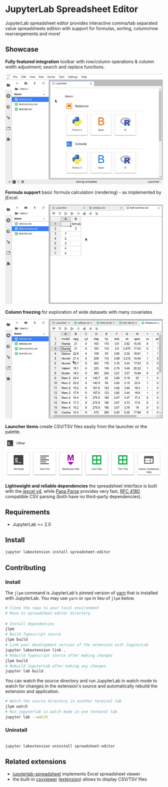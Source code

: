 # JupyterLab Spreadsheet Editor

JupyterLab spreadsheet editor provides interactive comma/tab separated value spreadsheets edition with support for formulas, sorting, column/row rearrangements and more!

## Showcase

**Fully featured integration**
toolbar with row/column operations & column width adjustment; search and replace functions.

![](screenshots/setosa-demo.gif)

**Formula support**
basic formula calculation (rendering) - as implemented by jExcel.

![](screenshots/formula-support.gif)

**Column freezing**
for exploration of wide datasets with many covariates

![](screenshots/freeze-support.gif)


**Launcher items**
create CSV/TSV files easily from the launcher or the palette.

![](screenshots/launcher.png)

**Lightweight and reliable dependencies**
the spreadsheet interface is built with the [jexcel v4](https://github.com/paulhodel/jexcel), while [Papa Parse](https://github.com/mholt/PapaParse) provides very fast, [RFC 4180](https://tools.ietf.org/html/rfc4180) compatible CSV parsing (both have no third-party dependencies).

## Requirements

* JupyterLab >= 2.0

## Install

```bash
jupyter labextension install spreadsheet-editor
```

## Contributing

### Install

The `jlpm` command is JupyterLab's pinned version of
[yarn](https://yarnpkg.com/) that is installed with JupyterLab. You may use
`yarn` or `npm` in lieu of `jlpm` below.

```bash
# Clone the repo to your local environment
# Move to spreadsheet-editor directory

# Install dependencies
jlpm
# Build Typescript source
jlpm build
# Link your development version of the extension with JupyterLab
jupyter labextension link .
# Rebuild Typescript source after making changes
jlpm build
# Rebuild JupyterLab after making any changes
jupyter lab build
```

You can watch the source directory and run JupyterLab in watch mode to watch for changes in the extension's source and automatically rebuild the extension and application.

```bash
# Watch the source directory in another terminal tab
jlpm watch
# Run jupyterlab in watch mode in one terminal tab
jupyter lab --watch
```

### Uninstall

```bash

jupyter labextension uninstall spreadsheet-editor
```

## Related extensions

- [jupyterlab-spreadsheet](https://github.com/quigleyj97/jupyterlab-spreadsheet) implements Excel spreadsheet viewer
- the built-in [csvviewer](https://github.com/jupyterlab/jupyterlab/tree/master/packages/csvviewer) ([extension](https://github.com/jupyterlab/jupyterlab/tree/master/packages/csvviewer-extension)) allows to display CSV/TSV files
